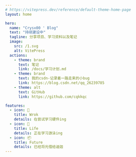 ```yaml
---
# https://vitepress.dev/reference/default-theme-home-page
layout: home

hero:
  name: "Crysx00 ' Blog"
  text: "持续建设中"
  tagline: 分享项目、学习资料以及笔记
  image:
    src: /1.svg
    alt: VitePress
  actions:
    - theme: brand
      text: 笔记
      link: /docs/学习计划.md
    - theme: brand
      text: 我的csdn-记录着一路走来的小bug
      link: https://blog.csdn.net/qq_26239785
    - theme: alt
      text: GitHub
      link: https://github.com/cqkkqc

features:
  - icon: 📝
    title: Wrok
    details: 在尝试学习硬件ing
  - icon: 🚀
    title: Life
    details: 正在学习游泳ing
  - icon: 📦
    title: Future
    details: 已经将光借给迪迦
---
```


